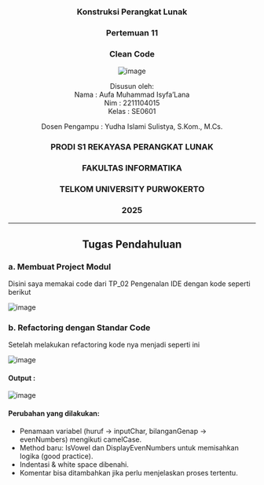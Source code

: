 <div align="center">

### Konstruksi Perangkat Lunak

### Pertemuan 11
### Clean Code

![image](https://github.com/user-attachments/assets/2948daec-1e7a-4765-8f23-df638a387c87)

Disusun oleh:  
Nama : Aufa Muhammad Isyfa’Lana  
Nim : 2211104015  
Kelas : SE0601

Dosen Pengampu : 
Yudha Islami Sulistya, S.Kom., M.Cs. 

### PRODI S1 REKAYASA PERANGKAT LUNAK  
### FAKULTAS INFORMATIKA  
### TELKOM UNIVERSITY PURWOKERTO  
### 2025

</div>

---
<div align="center">

## Tugas Pendahuluan

</div>

### a. Membuat Project Modul
Disini saya memakai code dari TP_02 Pengenalan IDE dengan kode seperti berikut 

![image](https://github.com/user-attachments/assets/7ff75239-1065-4065-a828-3284a8327e52)

### b. Refactoring dengan Standar Code 
Setelah melakukan refactoring kode nya menjadi seperti ini

![image](https://github.com/user-attachments/assets/11175c61-7b8c-4222-971e-638da5bcdfd7)

#### Output :

![image](https://github.com/user-attachments/assets/88b65dbf-4824-4cf9-9e61-a985550d6ee2)

#### Perubahan yang dilakukan:
- Penamaan variabel (huruf → inputChar, bilanganGenap → evenNumbers) mengikuti camelCase.
- Method baru: IsVowel dan DisplayEvenNumbers untuk memisahkan logika (good practice).
- Indentasi & white space dibenahi.
- Komentar bisa ditambahkan jika perlu menjelaskan proses tertentu.
